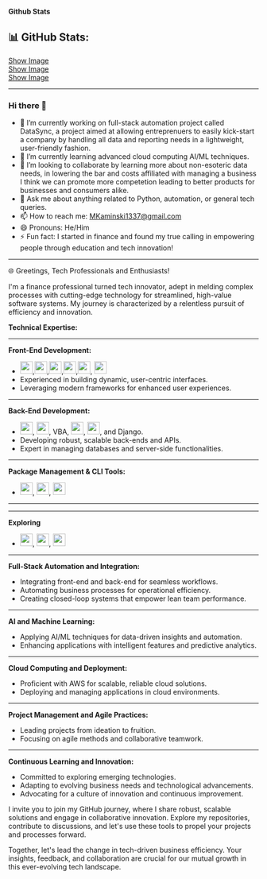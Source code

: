 
**Github Stats**

📊 GitHub Stats:
---
[Show Image<br/>](https://github-readme-stats.vercel.app/api?username=MAKaminski&theme=dark&hide_border=false&include_all_commits=true&count_private=true)
[Show Image<br/>](https://github-readme-streak-stats.herokuapp.com/?user=MAKaminski&theme=dark&hide_border=false)
[Show Image<br/>](https://github-readme-stats.vercel.app/api/top-langs/?username=MAKaminski&theme=dark&hide_border=false&include_all_commits=true&count_private=true&layout=compact)

---

### Hi there 👋

- 🔭 I’m currently working on full-stack automation project called DataSync, a project aimed at allowing entreprenuers to easily kick-start a company by handling all data and reporting needs in a lightweight, user-friendly fashion.
- 🌱 I’m currently learning advanced cloud computing AI/ML techniques.
- 👯 I’m looking to collaborate by learning more about non-esoteric data needs, in lowering the bar and costs affiliated with managing a business I think we can promote more competetion leading to better products for businesses and consumers alike.
- 💬 Ask me about anything related to Python, automation, or general tech queries.
- 📫 How to reach me: [MKaminski1337@gmail.com](mailto:MKaminski1337@gmail.com)
- 😄 Pronouns: He/Him
- ⚡ Fun fact: I started in finance and found my true calling in empowering people through education and tech innovation!

---

🌐 Greetings, Tech Professionals and Enthusiasts!

I'm a finance professional turned tech innovator, adept in melding complex processes with cutting-edge technology for streamlined, high-value software systems. My journey is characterized by a relentless pursuit of efficiency and innovation.

**Technical Expertise:**

---

**Front-End Development:**
- <img src="https://github.com/MAKaminski/MAKaminski/assets/19610881/f8de5306-f301-46e6-87b2-f33e87f78760" width="25" height="25">,<img src="https://github.com/MAKaminski/MAKaminski/assets/19610881/bc9ff81c-f5a0-475b-ad2d-6bafe35109f8" width="25" height="25">,<img src="https://github.com/MAKaminski/MAKaminski/assets/19610881/7a0611fe-b829-4b08-bae9-f8f17f2bda58" width="25" height="25">,<img src="https://github.com/MAKaminski/MAKaminski/assets/19610881/d5969be1-856a-4984-b73a-72bc9aa977a5" width="25" height="25">,<img src="https://github.com/MAKaminski/MAKaminski/assets/19610881/3c2ab4f7-7bdd-44ff-a7f6-c21770f8b2ed" width="25" height="25">, <img src="https://github.com/MAKaminski/MAKaminski/assets/19610881/bd7e2f0e-04c7-4419-95ed-d94e054deffc" width="25" height="25">
- Experienced in building dynamic, user-centric interfaces.
- Leveraging modern frameworks for enhanced user experiences.

---

**Back-End Development:**
- <img src="https://github.com/MAKaminski/MAKaminski/assets/19610881/7af03a7d-d934-426e-994a-025ab404ba0a" width="25" height="25">, <img src="https://github.com/MAKaminski/MAKaminski/assets/19610881/3b13c343-9044-4569-adc8-5401d6ca80f5" width="25" height="25">, VBA, <img src="https://github.com/MAKaminski/MAKaminski/assets/19610881/69683e7e-8410-47a2-a400-e88ccf83cd72" width="25" height="25">, <img src="https://github.com/MAKaminski/MAKaminski/assets/19610881/26486295-75a9-42f6-9c96-2c62f74dc341" width="25" height="25">, and Django.
- Developing robust, scalable back-ends and APIs.
- Expert in managing databases and server-side functionalities.

---

**Package Management & CLI Tools:**
- <img src="https://github.com/MAKaminski/MAKaminski/assets/19610881/fdc95f14-78fe-493f-9885-9ac6dcaf97b4" width="25" height="25">, <img src="https://github.com/MAKaminski/MAKaminski/assets/19610881/b7493c2f-e7b3-408e-991f-60e3136a9cbf" width="25" height="25">, <img src="https://github.com/MAKaminski/MAKaminski/assets/19610881/815340c1-078b-440e-977a-9eb2cccd2233" width="25" height="25">

---

---

**Exploring**
- <img src="https://github.com/MAKaminski/MAKaminski/assets/19610881/25ec2f80-b11c-4bbc-9c56-465e56c0b6f5" width="25" height="25">, <img src="https://github.com/MAKaminski/MAKaminski/assets/19610881/bc60347e-8190-4595-9d49-40d7ea910107" width="25" height="25">, <img src="https://github.com/MAKaminski/MAKaminski/assets/19610881/db4710a7-3b71-4403-80cc-fc6a31c929e9" width="25" height="25">

---

**Full-Stack Automation and Integration:**
- Integrating front-end and back-end for seamless workflows.
- Automating business processes for operational efficiency.
- Creating closed-loop systems that empower lean team performance.

---

**AI and Machine Learning:**
- Applying AI/ML techniques for data-driven insights and automation.
- Enhancing applications with intelligent features and predictive analytics.

---

**Cloud Computing and Deployment:**
- Proficient with AWS for scalable, reliable cloud solutions.
- Deploying and managing applications in cloud environments.

---

**Project Management and Agile Practices:**
- Leading projects from ideation to fruition.
- Focusing on agile methods and collaborative teamwork.

---

**Continuous Learning and Innovation:**
- Committed to exploring emerging technologies.
- Adapting to evolving business needs and technological advancements.
- Advocating for a culture of innovation and continuous improvement.

I invite you to join my GitHub journey, where I share robust, scalable solutions and engage in collaborative innovation. Explore my repositories, contribute to discussions, and let's use these tools to propel your projects and processes forward.

Together, let's lead the change in tech-driven business efficiency. Your insights, feedback, and collaboration are crucial for our mutual growth in this ever-evolving tech landscape.

